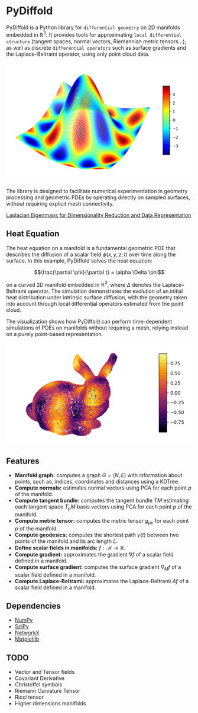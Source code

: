 # PyDiffold
PyDiffold is a Python library for `differential geometry` on 2D manifolds embedded in $\mathbb{R}^3$. It provides tools for approximating `local differential structure` (tangent spaces, normal vectors, Riemannian metric tensors...), as well as discrete `differential operators` such as surface gradients and the Laplace–Beltrami 
operator, using only point cloud data.

![](/img/fun.png)

The library is designed to facilitate numerical experimentation in geometry processing and geometric PDEs by operating directly on sampled surfaces, 
without requiring explicit mesh connectivity.

[Laplacian Eigenmaps for Dimensionality Reduction and Data Representation](https://www2.imm.dtu.dk/projects/manifold/Papers/Laplacian.pdf)

## Heat Equation

The heat equation on a manifold is a fundamental geometric PDE that describes the diffusion of a scalar field $\phi(x,y,z;t)$ over time along the surface. In this example, PyDiffold solves the heat equation:

$$\frac{\partial \phi}{\partial t} = \alpha \Delta \phi$$

on a curved 2D manifold embedded in $\mathbb{R}^3$, where $\Delta$ denotes the Laplace–Beltrami operator. The simulation demonstrates the evolution of an initial heat distribution under intrinsic surface diffusion, with the geometry taken into account through local differential operators estimated from the point cloud.

The visualization shows how PyDiffold can perform time-dependent simulations of PDEs on manifolds without requiring a mesh, relying instead on a purely point-based representation.

![](/img/heat_equation.gif)

## Features
* **Manifold graph:** computes a graph $G = (N,E)$ with information about points, such as, indices, coordinates and distances using a KDTree.
* **Compute normals:** estimates normal vectors using PCA for each point $p$ of the manifold.
* **Compute tangent bundle:** computes the tangent bundle $TM$ estimating each tangent space $T_pM$ basis vectors using PCA for each point $p$ of the manifold.
* **Compute metric tensor:** computes the metric tensor $g_{\mu \nu}$ for each point $p$ of the manifold.
* **Compute geodesics:** computes the shortest path $\gamma(t)$ between two points of the manifold and its arc length $L$.
* **Define scalar fields in manifolds:** $f : \mathcal{M} \rightarrow \mathbb{R}$.
* **Compute gradient:** approximates the gradient $\nabla f$ of a scalar field defined in a manifold.
* **Compute surface gradient:** computes the surface gradient $\nabla_M f$ of a scalar field defined in a manifold.
* **Compute Laplace-Beltrami:** approximates the Laplace-Beltrami $\Delta f$ of a scalar field defined in a manifold.

## Dependencies
* [NumPy](https://github.com/numpy/numpy)
* [SciPy](https://github.com/scipy/scipy)
* [NetworkX](https://github.com/networkx/networkx)
* [Matplotlib](https://github.com/matplotlib/matplotlib)

## TODO
* Vector and Tensor fields
* Covariant Derivative
* Christoffel symbols
* Riemann Curvature Tensor
* Ricci tensor
* Higher dimensions manifolds